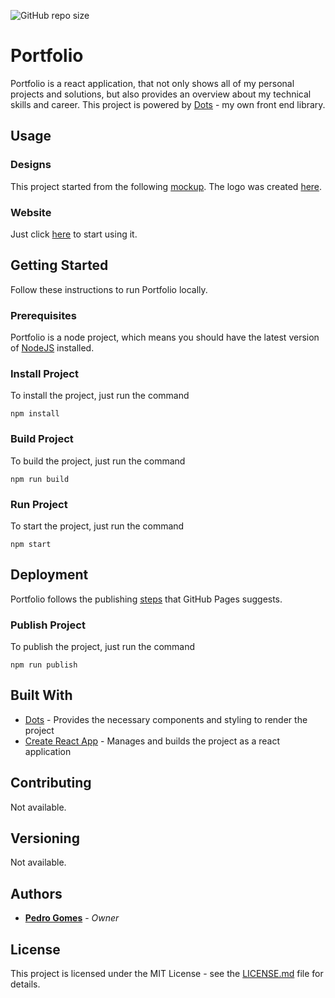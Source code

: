 ![GitHub repo size](https://img.shields.io/github/repo-size/pedro-gomes-92/portfolio)

# Portfolio

Portfolio is a react application, that not only shows all of my personal projects and solutions, but also provides an overview about my technical skills and career. This project is powered by [Dots](https://github.com/pedro-gomes-92/dots) - my own front end library.

## Usage

### Designs

This project started from the following [mockup](https://xd.adobe.com/view/f1a497a2-9895-4ac2-773f-ab1033dfe82d-8795/).
The logo was created [here](https://xd.adobe.com/view/9f2bc273-01f1-4e73-5323-680048be2b8f-e91a/).

### Website

Just click [here](https://pedro-gomes-92.github.io/portfolio/) to start using it.

## Getting Started

Follow these instructions to run Portfolio locally.

### Prerequisites

Portfolio is a node project, which means you should have the latest version of [NodeJS](https://nodejs.org/en/download/) installed.

### Install Project

To install the project, just run the command

```
npm install
```

### Build Project

To build the project, just run the command

```
npm run build
```

### Run Project

To start the project, just run the command

```
npm start
```

## Deployment

Portfolio follows the publishing [steps](https://pages.github.com/) that GitHub Pages suggests.

### Publish Project

To publish the project, just run the command

```
npm run publish
```

## Built With

- [Dots](https://github.com/pedro-gomes-92/dots) - Provides the necessary components and styling to render the project
- [Create React App](https://github.com/facebook/create-react-app) - Manages and builds the project as a react application

## Contributing

Not available.

## Versioning

Not available.

## Authors

- **[Pedro Gomes](https://github.com/pedro-gomes-92)** - _Owner_

## License

This project is licensed under the MIT License - see the [LICENSE.md](https://github.com/pedro-gomes-92/portfolio/blob/master/LICENSE) file for details.
